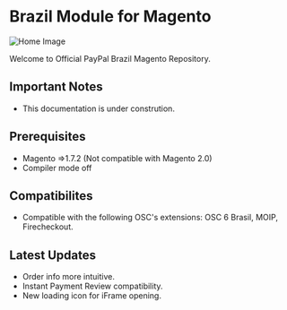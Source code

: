 # Brazil Module for Magento

![Home Image](https://raw.githubusercontent.com/wiki/paypal/PayPal-PHP-SDK/images/homepage.jpg)

Welcome to Official PayPal Brazil Magento Repository.

## Important Notes

- This documentation is under constrution.


## Prerequisites

- Magento =>1.7.2 (Not compatible with Magento 2.0)
- Compiler mode off


## Compatibilites

- Compatible with the following OSC's extensions: OSC 6 Brasil, MOIP, Firecheckout.


## Latest Updates

- Order info more intuitive.
- Instant Payment Review compatibility.
- New loading icon for iFrame opening.
